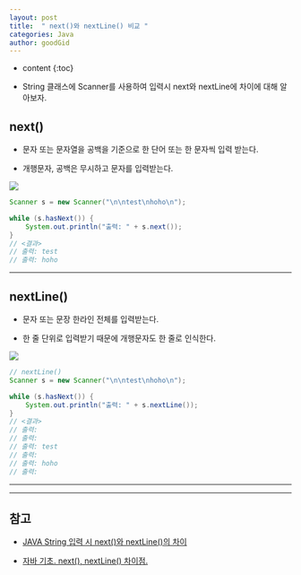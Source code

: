```yaml
---
layout: post
title:  " next()와 nextLine() 비교 "
categories: Java
author: goodGid
---
```

* content
{:toc}


* String 클래스에 Scanner를 사용하여 입력시 next와 nextLine에 차이에 대해 알아보자.




## next()

* 문자 또는 문자열을 공백을 기준으로 한 단어 또는 한 문자씩 입력 받는다.

* 개행문자, 공백은 무시하고 문자를 입력받는다.


 
![](/assets/img/java/java_next_vs_nextline_1.png)

``` java
Scanner s = new Scanner("\n\ntest\nhoho\n");

while (s.hasNext()) {
    System.out.println("출력: " + s.next());
}
// <결과>
// 출력: test
// 출력: hoho
```


---


## nextLine()

* 문자 또는 문장 한라인 전체를 입력받는다.

* 한 줄 단위로 입력받기 때문에 개행문자도 한 줄로 인식한다.



![](/assets/img/java/java_next_vs_nextline_2.png)

``` java
// nextLine()
Scanner s = new Scanner("\n\ntest\nhoho\n");

while (s.hasNext()) {
    System.out.println("출력: " + s.nextLine());
}
// <결과>
// 출력:
// 출력:
// 출력: test
// 출력:
// 출력: hoho
// 출력:
```


---






---

## 참고

* [JAVA String 입력 시 next()와 nextLine()의 차이](http://enter.tistory.com/105)

* [자바 기초. next(), nextLine() 차이점.](https://jicjjang.github.io/2015/08/28/java-foundation1/)